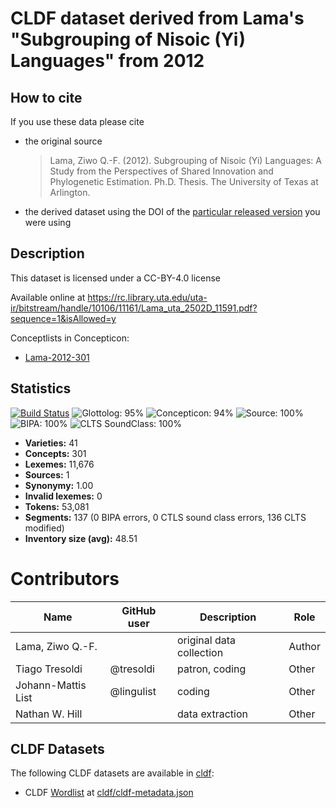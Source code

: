 # CLDF dataset derived from Lama's "Subgrouping of Nisoic (Yi) Languages" from 2012

## How to cite

If you use these data please cite
- the original source
  > Lama, Ziwo Q.-F. (2012). Subgrouping of Nisoic (Yi) Languages: A Study from the Perspectives of Shared Innovation and Phylogenetic Estimation. Ph.D. Thesis. The University of Texas at Arlington.
- the derived dataset using the DOI of the [particular released version](../../releases/) you were using

## Description


This dataset is licensed under a CC-BY-4.0 license

Available online at https://rc.library.uta.edu/uta-ir/bitstream/handle/10106/11161/Lama_uta_2502D_11591.pdf?sequence=1&isAllowed=y


Conceptlists in Concepticon:
- [Lama-2012-301](https://concepticon.clld.org/contributions/Lama-2012-301)
## Statistics


[![Build Status](https://travis-ci.org/lexibank/lamayi.svg?branch=master)](https://travis-ci.org/lexibank/lamayi)
![Glottolog: 95%](https://img.shields.io/badge/Glottolog-95%25-green.svg "Glottolog: 95%")
![Concepticon: 94%](https://img.shields.io/badge/Concepticon-94%25-green.svg "Concepticon: 94%")
![Source: 100%](https://img.shields.io/badge/Source-100%25-brightgreen.svg "Source: 100%")
![BIPA: 100%](https://img.shields.io/badge/BIPA-100%25-brightgreen.svg "BIPA: 100%")
![CLTS SoundClass: 100%](https://img.shields.io/badge/CLTS%20SoundClass-100%25-brightgreen.svg "CLTS SoundClass: 100%")

- **Varieties:** 41
- **Concepts:** 301
- **Lexemes:** 11,676
- **Sources:** 1
- **Synonymy:** 1.00
- **Invalid lexemes:** 0
- **Tokens:** 53,081
- **Segments:** 137 (0 BIPA errors, 0 CTLS sound class errors, 136 CLTS modified)
- **Inventory size (avg):** 48.51

# Contributors

Name | GitHub user | Description | Role
 --- | --- | --- | ----
Lama, Ziwo Q.-F. | | original data collection | Author
Tiago Tresoldi | @tresoldi | patron, coding | Other 
Johann-Mattis List | @lingulist | coding | Other
Nathan W. Hill | | data extraction | Other




## CLDF Datasets

The following CLDF datasets are available in [cldf](cldf):

- CLDF [Wordlist](https://github.com/cldf/cldf/tree/master/modules/Wordlist) at [cldf/cldf-metadata.json](cldf/cldf-metadata.json)